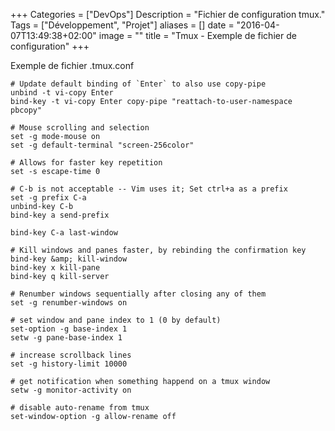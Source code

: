 +++
Categories = ["DevOps"]
Description = "Fichier de configuration tmux."
Tags = ["Développement", "Projet"]
aliases = []
date = "2016-04-07T13:49:38+02:00"
image = ""
title = "Tmux - Exemple de fichier de configuration"
+++

Exemple de fichier .tmux.conf

```
# Update default binding of `Enter` to also use copy-pipe
unbind -t vi-copy Enter
bind-key -t vi-copy Enter copy-pipe "reattach-to-user-namespace pbcopy"

# Mouse scrolling and selection
set -g mode-mouse on
set -g default-terminal "screen-256color"

# Allows for faster key repetition
set -s escape-time 0

# C-b is not acceptable -- Vim uses it; Set ctrl+a as a prefix
set -g prefix C-a
unbind-key C-b
bind-key a send-prefix

bind-key C-a last-window

# Kill windows and panes faster, by rebinding the confirmation key
bind-key &amp; kill-window
bind-key x kill-pane
bind-key q kill-server

# Renumber windows sequentially after closing any of them
set -g renumber-windows on

# set window and pane index to 1 (0 by default)
set-option -g base-index 1
setw -g pane-base-index 1

# increase scrollback lines
set -g history-limit 10000

# get notification when something happend on a tmux window
setw -g monitor-activity on

# disable auto-rename from tmux
set-window-option -g allow-rename off
```
